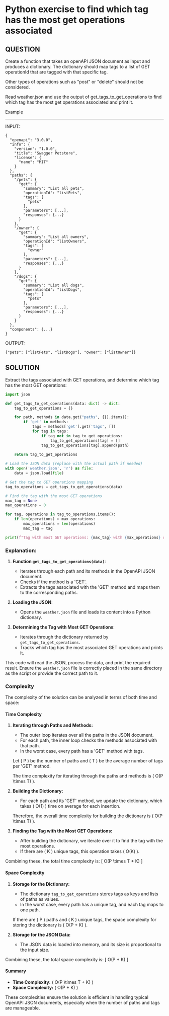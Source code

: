 # Python exercise to find which tag has the most get operations associated
## QUESTION
Create a function that takes an openAPI JSON document as input and produces a dictionary. The dictionary should map tags to a list of GET operationId that are tagged with that specific tag.

Other types of operations such as "post" or "delete" should not be considered. 

Read weather.json and use the output of get_tags_to_get_operations to find which tag has the most get operations associated and print it. 



Example

---

INPUT:
```
{
  "openapi": "3.0.0",
  "info": {
    "version": "1.0.0",
    "title": "Swagger Petstore",
    "license": {
      "name": "MIT"
    }
  },
  "paths": {
    "/pets": {
      "get": {
        "summary": "List all pets",
        "operationId": "listPets",
        "tags": [
          "pets"
        ],
        "parameters": [...],
        "responses": {...}
      }
    },
    "/owner": {
      "get": {
        "summary": "List all owners",
        "operationId": "listOwners",
        "tags": [
          "owner"
        ],
        "parameters": [...],
        "responses": {...}
      }
    },
    "/dogs": {
      "get": {
        "summary": "List all dogs",
        "operationId": "listDogs",
        "tags": [
          "pets"
        ],
        "parameters": [...],
        "responses": {...}
      }
    }
  },
  "components": {...}
}
```

OUTPUT:
```
{"pets": ["listPets", "listDogs"], "owner": ["listOwner"]}
```

## SOLUTION
Extract the tags associated with GET operations, and determine which tag has the most GET operations:

```python
import json

def get_tags_to_get_operations(data: dict) -> dict:
    tag_to_get_operations = {}

    for path, methods in data.get("paths", {}).items():
        if 'get' in methods:
            tags = methods['get'].get('tags', [])
            for tag in tags:
                if tag not in tag_to_get_operations:
                    tag_to_get_operations[tag] = []
                tag_to_get_operations[tag].append(path)
    
    return tag_to_get_operations

# Load the JSON data (replace with the actual path if needed)
with open('weather.json', 'r') as file:
    data = json.load(file)

# Get the tag to GET operations mapping
tag_to_operations = get_tags_to_get_operations(data)

# Find the tag with the most GET operations
max_tag = None
max_operations = 0

for tag, operations in tag_to_operations.items():
    if len(operations) > max_operations:
        max_operations = len(operations)
        max_tag = tag

print(f"Tag with most GET operations: {max_tag} with {max_operations} operations")
```

### Explanation:
1. **Function `get_tags_to_get_operations(data)`**:
   - Iterates through each path and its methods in the OpenAPI JSON document.
   - Checks if the method is a 'GET'.
   - Extracts the tags associated with the 'GET' method and maps them to the corresponding paths.

2. **Loading the JSON**:
   - Opens the `weather.json` file and loads its content into a Python dictionary.

3. **Determining the Tag with Most GET Operations**:
   - Iterates through the dictionary returned by `get_tags_to_get_operations`.
   - Tracks which tag has the most associated GET operations and prints it.

This code will read the JSON, process the data, and print the required result. Ensure the `weather.json` file is correctly placed in the same directory as the script or provide the correct path to it.

### Complexity
The complexity of the solution can be analyzed in terms of both time and space:

#### Time Complexity
1. **Iterating through Paths and Methods:**
   - The outer loop iterates over all the paths in the JSON document.
   - For each path, the inner loop checks the methods associated with that path.
   - In the worst case, every path has a 'GET' method with tags.

   Let \( P \) be the number of paths and \( T \) be the average number of tags per 'GET' method.

   The time complexity for iterating through the paths and methods is \( O(P \times T) \).

2. **Building the Dictionary:**
   - For each path and its 'GET' method, we update the dictionary, which takes \( O(1) \) time on average for each insertion.

   Therefore, the overall time complexity for building the dictionary is \( O(P \times T) \).

3. **Finding the Tag with the Most GET Operations:**
   - After building the dictionary, we iterate over it to find the tag with the most operations.
   - If there are \( K \) unique tags, this operation takes \( O(K) \).

Combining these, the total time complexity is:
\[ O(P \times T + K) \]

#### Space Complexity
1. **Storage for the Dictionary:**
   - The dictionary `tag_to_get_operations` stores tags as keys and lists of paths as values.
   - In the worst case, every path has a unique tag, and each tag maps to one path.

   If there are \( P \) paths and \( K \) unique tags, the space complexity for storing the dictionary is \( O(P + K) \).

2. **Storage for the JSON Data:**
   - The JSON data is loaded into memory, and its size is proportional to the input size.

Combining these, the total space complexity is:
\[ O(P + K) \]

#### Summary
- **Time Complexity:** \( O(P \times T + K) \)
- **Space Complexity:** \( O(P + K) \)

These complexities ensure the solution is efficient in handling typical OpenAPI JSON documents, especially when the number of paths and tags are manageable.